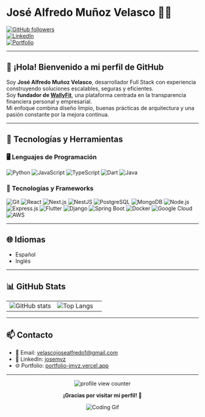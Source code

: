 # José Alfredo Muñoz Velasco 👨‍💻

[![GitHub followers](https://img.shields.io/github/followers/JalfMVZ?label=Follow&style=social)](https://github.com/JalfMVZ)  
[![LinkedIn](https://img.shields.io/badge/-LinkedIn-blue?style=flat-square&logo=Linkedin&logoColor=white&link=https://www.linkedin.com/in/josemvz)](https://www.linkedin.com/in/josemvz)  
[![Portfolio](https://img.shields.io/badge/-Portfolio-green?style=flat-square&logo=react&logoColor=white&link=https://portfolio-jmvz.vercel.app/)](https://portfolio-jmvz.vercel.app/)

---

## 👋 ¡Hola! Bienvenido a mi perfil de GitHub

Soy **José Alfredo Muñoz Velasco**, desarrollador Full Stack con experiencia construyendo soluciones escalables, seguras y eficientes.  
Soy **fundador de [WallyFit](https://github.com/WallyFit)**, una plataforma centrada en la transparencia financiera personal y empresarial.  
Mi enfoque combina diseño limpio, buenas prácticas de arquitectura y una pasión constante por la mejora continua.

---

## 🧠 Tecnologías y Herramientas

### 🖥️ Lenguajes de Programación  
![Python](https://img.shields.io/badge/-Python-3776AB?style=flat-square&logo=Python&logoColor=white)
![JavaScript](https://img.shields.io/badge/-JavaScript-F7DF1E?style=flat-square&logo=javascript&logoColor=black)
![TypeScript](https://img.shields.io/badge/-TypeScript-3178C6?style=flat-square&logo=typescript&logoColor=white)
![Dart](https://img.shields.io/badge/-Dart-0175C2?style=flat-square&logo=dart&logoColor=white)
![Java](https://img.shields.io/badge/-Java-007396?style=flat-square&logo=java&logoColor=white)

### 🔧 Tecnologías y Frameworks  
![Git](https://img.shields.io/badge/-Git-F05032?style=flat-square&logo=git&logoColor=white)
![React](https://img.shields.io/badge/-React-61DAFB?style=flat-square&logo=react&logoColor=black)
![Next.js](https://img.shields.io/badge/-Next.js-000000?style=flat-square&logo=next.js&logoColor=white)
![NestJS](https://img.shields.io/badge/-NestJS-E0234E?style=flat-square&logo=nestjs&logoColor=white)
![PostgreSQL](https://img.shields.io/badge/-PostgreSQL-336791?style=flat-square&logo=postgresql&logoColor=white)
![MongoDB](https://img.shields.io/badge/-MongoDB-47A248?style=flat-square&logo=mongodb&logoColor=white)
![Node.js](https://img.shields.io/badge/-Node.js-339933?style=flat-square&logo=Node.js&logoColor=white)
![Express.js](https://img.shields.io/badge/-Express.js-000000?style=flat-square&logo=express&logoColor=white)
![Flutter](https://img.shields.io/badge/-Flutter-02569B?style=flat-square&logo=flutter&logoColor=white)
![Django](https://img.shields.io/badge/-Django-092E20?style=flat-square&logo=django&logoColor=white)
![Spring Boot](https://img.shields.io/badge/-Spring%20Boot-6DB33F?style=flat-square&logo=spring&logoColor=white)
![Docker](https://img.shields.io/badge/-Docker-2496ED?style=flat-square&logo=docker&logoColor=white)
![Google Cloud](https://img.shields.io/badge/-Google%20Cloud-4285F4?style=flat-square&logo=google-cloud&logoColor=white)
![AWS](https://img.shields.io/badge/-AWS-232F3E?style=flat-square&logo=amazon-aws&logoColor=white)

---

## 🌐 Idiomas

- Español  
- Inglés

---

## 📊 GitHub Stats

<table>
  <tr>
    <td valign="top" width="50%">
      <img src="https://github-readme-stats.vercel.app/api?username=JalfMVZ&show_icons=true&theme=dark" alt="GitHub stats" />
    </td>
    <td valign="top" width="50%">
      <img src="https://github-readme-stats.vercel.app/api/top-langs/?username=JalfMVZ&layout=compact&theme=dark" alt="Top Langs" />
    </td>
  </tr>
</table>

---

## 📫 Contacto

- 📧 Email: velascojosealfredo1@gmail.com  
- 🔗 LinkedIn: [josemvz](https://www.linkedin.com/in/josemvz)  
- 🌐 Portfolio: [portfolio-jmvz.vercel.app](https://portfolio-jmvz.vercel.app)

---

<div align="center">
  <img src="https://komarev.com/ghpvc/?username=JalfMVZ&color=blueviolet&style=flat-square&label=PROFILE+VIEWS" alt="profile view counter">
</div>

<div align="center">
  
  **¡Gracias por visitar mi perfil! 🚀**

  ![Coding Gif](https://media.giphy.com/media/ZVik7pBtu9dNS/giphy.gif)
</div>
